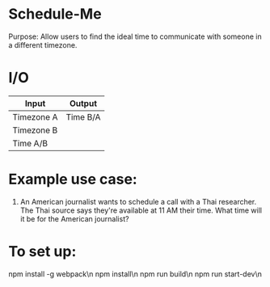 # Schedule-Me

Purpose:
Allow users to find the ideal time to communicate with someone in a different timezone.

# I/O

| Input         | Output        |
|---------------|---------------|
| Timezone A    | Time B/A      |
| Timezone B    |               |
| Time A/B      |               |


# Example use case:
1. An American journalist wants to schedule a call with a Thai researcher. The Thai source says they're available at 11 AM their time. What time will it be for the American journalist?

# To set up:
npm install -g webpack\n
npm install\n
npm run build\n
npm run start-dev\n
